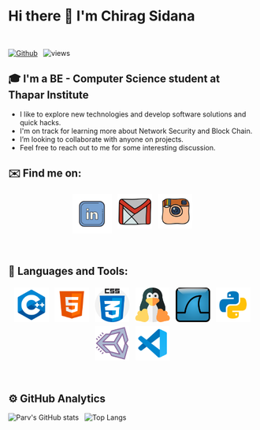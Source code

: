 # Hi there 👋 I'm Chirag Sidana 
<br />

[![Github](https://img.shields.io/github/followers/chiragsidana?label=Follow&style=social)](https://github.com/chiragsidana) &nbsp; ![views](https://komarev.com/ghpvc/?username=chiragsidana)

## 🎓 I'm a BE - Computer Science student at Thapar Institute

*  I like to explore new technologies and develop software solutions and quick hacks.
*  I'm on track for learning more about Network Security and Block Chain.
*  I’m looking to collaborate with anyone on projects.
*  Feel free to reach out to me for some interesting discussion.

## ✉️ Find me on:

<p align="center">
 <a href="https://linkedin.com/in/chiragsidana"><img src="lld2.png" alt="LinkedIn" height="80" style="vertical-align:top; margin:4px"></a>
 <a href="mailto:chiragsidana2709@gmail.com"> <img src="gmail.png" alt="" height="70" style="vertical-align:top; margin:4px"></a>
 <a href="https://instagram.com/chiragsidanaa"> <img src="insta.png" alt="Python" height="70" style="vertical-align:top; margin:4px"></a>
</p>

<br />

## 🧰 Languages and Tools:
<p align="center">
<img src="cpp.png" alt="CPP" height="70" style="vertical-align:top; margin:4px">
<!-- <img src="django.png" alt="Django" height="70" style="vertical-align:top; margin:4px">
<img src="go.png" alt="Go" height="70" style="vertical-align:top; margin:4px"> -->
<img src="html.png" alt="HTML" height="70" style="vertical-align:top; margin:4px">
<img src="css.png" alt="CSS" height="70" style="vertical-align:top; margin:4px">
<img src="linux_1.png" alt="CSS" height="70" style="vertical-align:top; margin:4px">
<img src="wireshark.png" alt="CSS" height="70" style="vertical-align:top; margin:4px">
<!-- <img src="js.png" alt="JS" height="70" style="vertical-align:top; margin:4px">
<img src="mongo.png" alt="Mongodb" height="70" style="vertical-align:top; margin:4px"> -->
<!-- <img src="npm.png" alt="NPM" height="70" style="vertical-align:top; margin:4px"> -->
<!-- <img src="php.png" alt="PHP" height="70" style="vertical-align:top; margin:4px"> -->
<img src="py.png" alt="PYTHON" height="70" style="vertical-align:top; margin:4px">
<img src="unity.png" alt="UNITY" height="70" style="vertical-align:top; margin:4px">
<img src="vs.png" alt="Visual Studio" height="70" style="vertical-align:top; margin:4px">
</p>

<br />

## ⚙️  GitHub Analytics

![Parv's GitHub stats](https://github-readme-stats.vercel.app/api?username=chiragsidana&theme=dark&show_icons=true) &nbsp; ![Top Langs](https://github-readme-stats.vercel.app/api/top-langs/?username=chiragsidana&theme=dark)

